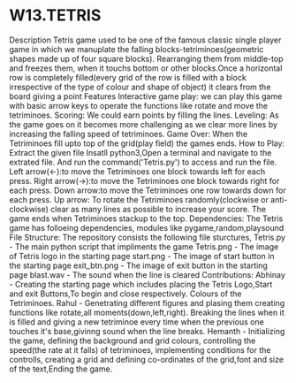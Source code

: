 # W13.TETRIS
Description
Tetris game used to be one of the famous classic single player game in which we manuplate the falling blocks-tetriminoes(geometric shapes made up of four square blocks). Rearranging them from middle-top and freezes them, when it touchs bottom or other blocks.Once a horizontal row is completely filled(every grid of the row is filled with a block irrespective of the type of colour and shape of object) it clears from the board giving a point
Features
Interactive game play: we can play this game with basic arrow keys to operate the functions like rotate and move the tetriminoes.
Scoring: We could earn points by filling the lines.
Leveling: As the game goes on it becomes more challenging as we clear more lines by increasing the falling speed of tetriminoes.
Game Over: When the Tetriminoes fill upto top of the grid(play field) the games ends.
How to Play:
Extract the given file
Insatll python3,Open a terminal and navigate to the extrated file. And run the command('Tetris.py') to access and run the file. 
Left arrow(<-):to move the Tetriminoes one block towards left for each press.
Right arrow(->):to move the Tetriminoes one block towards right for each press.
Down arrow:to move the Tetriminoes one row towards down for each press.
Up arrow: To rotate the Tetriminoes randomly(clockwise or anti-clockwise)
clear as many lines as possible to increase your score.
The game ends when Tetriminoes stackup to the top.
Dependencies:
The Tetris game has folloeing dependencies,
modules like pygame,random,playsound
File Structure:
The repository consists the following file sturctures,
Tetris.py - The main python script that impliments the game
Tetris.png - The image of Tetris logo in the starting page
start.png - The image of start button in the starting page
exit_btn.png - The image of exit button in the starting page
blast.wav - The sound when the line is cleared
Contributions:
Abhinay - Creating the starting page which includes placing the Tetris Logo,Start and exit Buttons,To begin and close respectively. Colours of the Tetriminoes.
Rahul - Genetrating different figures and plasing them creating functions like rotate,all moments(down,left,right). Breaking the lines when it is filled and giving a new tetriminoe every time when the previous one touches it's base,givinng sound when the line breaks.
Hemanth - Initializing the game, defining the background and grid colours, controlling the speed(the rate at it falls) of tetriminoes, implementing conditions for the controlls, creating a grid and defining co-ordinates of the grid,font and size of the text,Ending the game.
